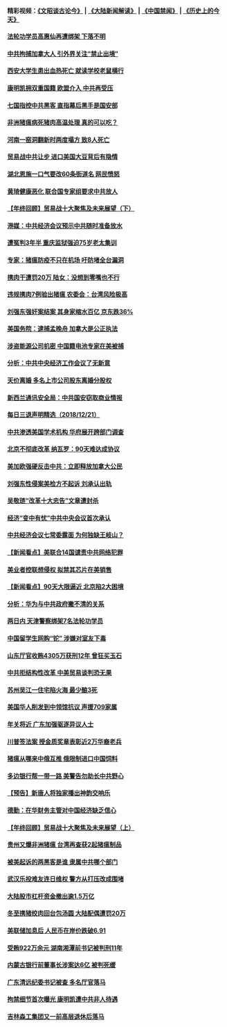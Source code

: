 #### 精彩视频：[《文昭谈古论今》](https://github.com/gfw-breaker/wenzhao/blob/master/README.md?t=12222131) | [《大陆新闻解读》](https://github.com/gfw-breaker/ntdtv-comedy/blob/master/README.md?t=12222131) | [《中国禁闻》](https://github.com/gfw-breaker/ntdtv-news/blob/master/README.md?t=12222131) | [《历史上的今天》](https://github.com/gfw-breaker/today-in-history/blob/master/README.md?t=12222131) 

#### [法轮功学员高惠仙再遭绑架 下落不明](../pages/nsc413/n10926957.md?t=12222131) 

#### [中共拘捕加拿大人 引外界关注“禁止出境”](../pages/nsc413/n10927145.md?t=12222131) 

#### [西安大学生患出血热死亡 就读学校老鼠横行](../pages/nsc413/n10927133.md?t=12222131) 

#### [康明凯拥双重国籍 欧盟介入 中共再受压](../pages/nsc413/n10926972.md?t=12222131) 

#### [七国指控中共黑客 直指幕后黑手是国安部](../pages/nsc413/n10927012.md?t=12222131) 

#### [非洲猪瘟病死猪肉高温处理 真的可以吃？](../pages/nsc413/n10923662.md?t=12222131) 

#### [河南一窑洞翻新时两度塌方 致8人死亡](../pages/nsc413/n10926608.md?t=12222131) 

#### [贸易战中共让步 进口美国大豆背后有隐情](../pages/nsc413/n10926585.md?t=12222131) 

#### [湖北恩施一口气要改60条街道名 网民愤怒](../pages/nsc413/n10926688.md?t=12222131) 

#### [黄琦健康恶化 联合国专家组要求中共放人](../pages/nsc413/n10926947.md?t=12222131) 

#### [【年终回顾】贸易战十大聚焦及未来展望（下）](../pages/nsc413/n10918534.md?t=12222131) 


#### [港媒：中共经济会议预示中共随时准备放水](../pages/nsc413/n10926229.md?t=12222131) 

#### [遭冤判3年半 重庆监狱强迫75岁老太集训](../pages/nsc413/n10924875.md?t=12222131) 

#### [专家：猪瘟防疫不只在机场 吁防堵全台漏洞](../pages/nsc413/n10926497.md?t=12222131) 

#### [携肉干遭罚20万 陆女：没想到零嘴也不行](../pages/nsc413/n10926356.md?t=12222131) 

#### [违规携肉7例验出猪瘟 农委会：台湾风险极高](../pages/nsc413/n10926361.md?t=12222131) 

#### [刘强东强奸案结案 其身家缩水百亿 京东跌36%](../pages/nsc413/n10925897.md?t=12222131) 

#### [美国务院：逮捕孟晚舟 加拿大是公正执法](../pages/nsc413/n10926118.md?t=12222131) 

#### [涉盗能源公司机密 中国籍电池专家在美被捕](../pages/nsc413/n10925941.md?t=12222131) 

#### [分析：中共中央经济工作会议了无新意](../pages/nsc413/n10925969.md?t=12222131) 

#### [天价离婚 多名上市公司股东离婚分股权](../pages/nsc413/n10925577.md?t=12222131) 

#### [新西兰通讯安全局：中共国安窃取商业情报](../pages/nsc413/n10925487.md?t=12222131) 

#### [每日三退声明精选（2018/12/21）](../pages/nsc413/n10925985.md?t=12222131) 

#### [中共渗透美国学术机构 华府展开跨部门调查](../pages/nsc413/n10925859.md?t=12222131) 

#### [北京不彻底改革 纳瓦罗：90天难达成协议](../pages/nsc413/n10925767.md?t=12222131) 

#### [美加欧强硬反击中共：立即释放加拿大公民](../pages/nsc413/n10925745.md?t=12222131) 

#### [刘强东性侵案美检方不起诉 刘承认出轨](../pages/nsc413/n10925737.md?t=12222131) 

#### [吴敬琏“改革十大忠告”文章遭封杀](../pages/nsc413/n10925666.md?t=12222131) 

#### [经济“变中有忧”中共中央会议首次承认](../pages/nsc413/n10925668.md?t=12222131) 

#### [中共经济会议七常委露面 为何独缺王岐山？](../pages/nsc413/n10925051.md?t=12222131) 

#### [【新闻看点】美联合14国谴责中共网络犯罪](../pages/nsc413/n10925163.md?t=12222131) 

#### [美业者控联想侵权 拟禁其芯片在美销售](../pages/nsc413/n10925688.md?t=12222131) 

#### [【新闻看点】90天大限逼近 北京陷2大困境](../pages/nsc413/n10925526.md?t=12222131) 

#### [分析：华为与中共政府撇不清的关系](../pages/nsc413/n10924863.md?t=12222131) 

#### [两日内 天津警察绑架7名法轮功学员](../pages/nsc413/n10924722.md?t=12222131) 

#### [中国留学生网购“铊” 涉嫌对室友下毒](../pages/nsc413/n10925514.md?t=12222131) 

#### [山东厅官收贿4305万获刑12年 曾狂买玉石](../pages/nsc413/n10925547.md?t=12222131) 

#### [中共拒结构性改革 中美贸易谈判恐无果](../pages/nsc413/n10925451.md?t=12222131) 

#### [苏州吴江一住宅陷火海 最少酿3死](../pages/nsc413/n10925494.md?t=12222131) 

#### [美国华人削发到中领馆抗议 声援709家属](../pages/nsc413/n10925428.md?t=12222131) 

#### [年关将近 广东加强驱逐异议人士](../pages/nsc413/n10925450.md?t=12222131) 

#### [川普签法案 授金质奖章表彰近2万华裔老兵](../pages/nsc413/n10924942.md?t=12222131) 

#### [猪瘟从哪来中俄互推 俄限制进口中国饲料](../pages/nsc413/n10925216.md?t=12222131) 

#### [多边银行帮一带一路 美警告勿助长中共野心](../pages/nsc413/n10925309.md?t=12222131) 

#### [【预告】新唐人将独家播出神韵交响乐](../pages/nsc413/n10912037.md?t=12222131) 

#### [德勤：在华财务主管对中国经济缺乏信心](../pages/nsc413/n10925132.md?t=12222131) 

#### [【年终回顾】贸易战十大聚焦及未来展望（上）](../pages/nsc413/n10918329.md?t=12222131) 

#### [贵州又爆非洲猪瘟 台湾再查获2起猪瘟制品](../pages/nsc413/n10924781.md?t=12222131) 

#### [被美起诉的两黑客是谁 隶属中共哪个部门](../pages/nsc413/n10923895.md?t=12222131) 

#### [武汉乐投难友连日维权 警方从打压改成围堵](../pages/nsc413/n10924390.md?t=12222131) 

#### [大陆股市杠杆资金撤出逾1.5万亿](../pages/nsc413/n10924651.md?t=12222131) 


#### [冬至携猪绞肉回台包汤圆 大陆配偶遭罚20万](../pages/nsc413/n10924654.md?t=12222131) 

#### [美联储加息后 人民币在岸价跌破6.91](../pages/nsc413/n10924583.md?t=12222131) 

#### [受贿922万余元 湖南湘潭前书记被判刑11年](../pages/nsc413/n10924306.md?t=12222131) 

#### [内蒙古银行前董事长涉案达6亿 被判死缓](../pages/nsc413/n10924418.md?t=12222131) 

#### [广东清远纪委书记被查 多名厅官落马](../pages/nsc413/n10924429.md?t=12222131) 

#### [拘禁细节首次曝光 康明凯遭中共非人待遇](../pages/nsc413/n10924051.md?t=12222131) 

#### [吉林森工集团又一前高层退休后落马](../pages/nsc413/n10924128.md?t=12222131) 

